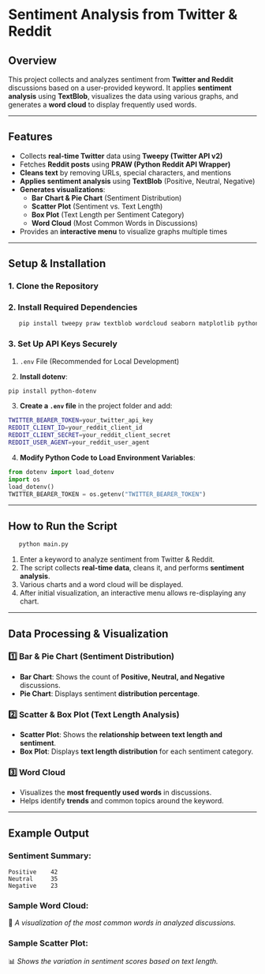 # Sentiment Analysis from Twitter & Reddit

## Overview
This project collects and analyzes sentiment from **Twitter and Reddit** discussions based on a user-provided keyword. It applies **sentiment analysis** using **TextBlob**, visualizes the data using various graphs, and generates a **word cloud** to display frequently used words.

---
## Features
- Collects **real-time Twitter** data using **Tweepy (Twitter API v2)**
- Fetches **Reddit posts** using **PRAW (Python Reddit API Wrapper)**
- **Cleans text** by removing URLs, special characters, and mentions
- **Applies sentiment analysis** using **TextBlob** (Positive, Neutral, Negative)
- **Generates visualizations**:
  - **Bar Chart & Pie Chart** (Sentiment Distribution)
  - **Scatter Plot** (Sentiment vs. Text Length)
  - **Box Plot** (Text Length per Sentiment Category)
  - **Word Cloud** (Most Common Words in Discussions)
- Provides an **interactive menu** to visualize graphs multiple times

---
## Setup & Installation
### 1. **Clone the Repository**

### 2. **Install Required Dependencies**
```sh
   pip install tweepy praw textblob wordcloud seaborn matplotlib python-dotenv
```

### 3. **Set Up API Keys Securely**

 1. `.env` File (Recommended for Local Development)
    
 2. **Install dotenv**:
   ```sh
   pip install python-dotenv
   ```
 3. **Create a `.env` file** in the project folder and add:
   ```sh
   TWITTER_BEARER_TOKEN=your_twitter_api_key
   REDDIT_CLIENT_ID=your_reddit_client_id
   REDDIT_CLIENT_SECRET=your_reddit_client_secret
   REDDIT_USER_AGENT=your_reddit_user_agent
   ```
 4. **Modify Python Code to Load Environment Variables**:
   ```python
   from dotenv import load_dotenv
   import os
   load_dotenv()
   TWITTER_BEARER_TOKEN = os.getenv("TWITTER_BEARER_TOKEN")
   ```

---
## How to Run the Script
```sh
   python main.py
```
1. Enter a keyword to analyze sentiment from Twitter & Reddit.
2. The script collects **real-time data**, cleans it, and performs **sentiment analysis**.
3. Various charts and a word cloud will be displayed.
4. After initial visualization, an interactive menu allows re-displaying any chart.

---
## Data Processing & Visualization
### 1️⃣ **Bar & Pie Chart (Sentiment Distribution)**
- **Bar Chart**: Shows the count of **Positive, Neutral, and Negative** discussions.
- **Pie Chart**: Displays sentiment **distribution percentage**.

### 2️⃣ **Scatter & Box Plot (Text Length Analysis)**
- **Scatter Plot**: Shows the **relationship between text length and sentiment**.
- **Box Plot**: Displays **text length distribution** for each sentiment category.

### 3️⃣ **Word Cloud**
- Visualizes the **most frequently used words** in discussions.
- Helps identify **trends** and common topics around the keyword.

---
## Example Output
### **Sentiment Summary:**
```
Positive    42
Neutral     35
Negative    23
```
### **Sample Word Cloud:**
📌 *A visualization of the most common words in analyzed discussions.*

### **Sample Scatter Plot:**
📊 *Shows the variation in sentiment scores based on text length.*

